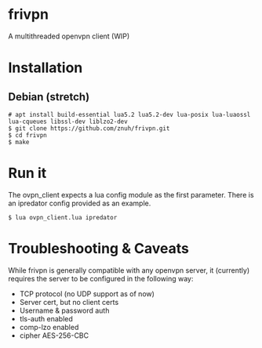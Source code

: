 # frivpn
A multithreaded openvpn client (WIP)

# Installation

## Debian (stretch)

```
# apt install build-essential lua5.2 lua5.2-dev lua-posix lua-luaossl lua-cqueues libssl-dev liblzo2-dev
$ git clone https://github.com/znuh/frivpn.git
$ cd frivpn
$ make
```

# Run it

The ovpn_client expects a lua config module as the first parameter. There is an
ipredator config provided as an example.

```
$ lua ovpn_client.lua ipredator
```

# Troubleshooting & Caveats

While frivpn is generally compatible with any openvpn server, it (currently)
requires the server to be configured in the following way:

- TCP protocol (no UDP support as of now)
- Server cert, but no client certs
- Username & password auth
- tls-auth enabled
- comp-lzo enabled
- cipher AES-256-CBC
